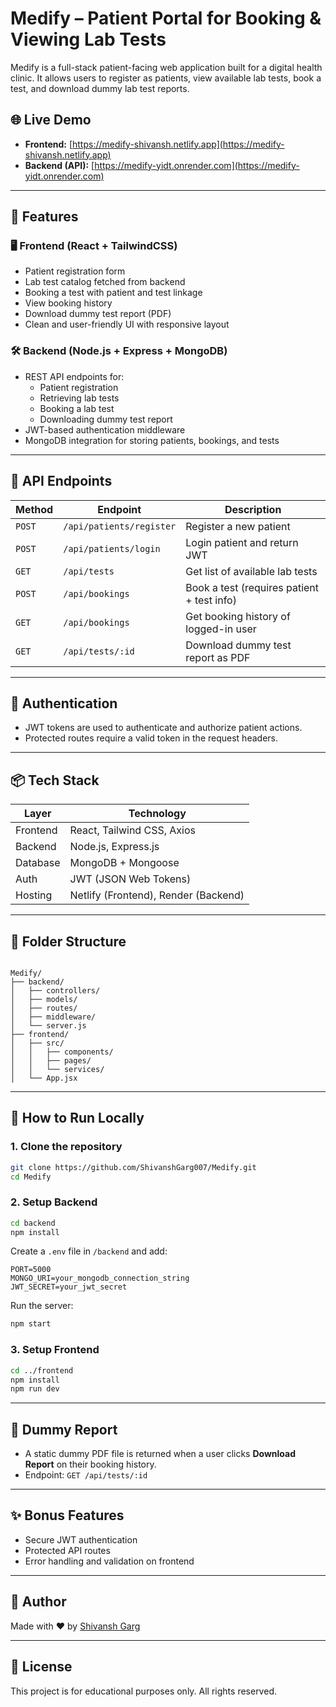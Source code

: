 
# Medify – Patient Portal for Booking & Viewing Lab Tests

Medify is a full-stack patient-facing web application built for a digital health clinic. It allows users to register as patients, view available lab tests, book a test, and download dummy lab test reports.

## 🌐 Live Demo

- **Frontend:** [https://medify-shivansh.netlify.app](https://medify-shivansh.netlify.app)
- **Backend (API):** [https://medify-yidt.onrender.com](https://medify-yidt.onrender.com)

---

## 📌 Features

### 🖥️ Frontend (React + TailwindCSS)
- Patient registration form
- Lab test catalog fetched from backend
- Booking a test with patient and test linkage
- View booking history
- Download dummy test report (PDF)
- Clean and user-friendly UI with responsive layout

### 🛠️ Backend (Node.js + Express + MongoDB)
- REST API endpoints for:
  - Patient registration
  - Retrieving lab tests
  - Booking a lab test
  - Downloading dummy test report
- JWT-based authentication middleware
- MongoDB integration for storing patients, bookings, and tests

---

## 🧪 API Endpoints

| Method | Endpoint | Description |
|--------|----------|-------------|
| `POST` | `/api/patients/register` | Register a new patient |
| `POST` | `/api/patients/login` | Login patient and return JWT |
| `GET`  | `/api/tests` | Get list of available lab tests |
| `POST` | `/api/bookings` | Book a test (requires patient + test info) |
| `GET`  | `/api/bookings` | Get booking history of logged-in user |
| `GET`  | `/api/tests/:id` | Download dummy test report as PDF |

---

## 🔐 Authentication

- JWT tokens are used to authenticate and authorize patient actions.
- Protected routes require a valid token in the request headers.

---

## 📦 Tech Stack

| Layer     | Technology                     |
|-----------|--------------------------------|
| Frontend  | React, Tailwind CSS, Axios     |
| Backend   | Node.js, Express.js            |
| Database  | MongoDB + Mongoose             |
| Auth      | JWT (JSON Web Tokens)          |
| Hosting   | Netlify (Frontend), Render (Backend) |

---

## 📁 Folder Structure

```

Medify/
├── backend/
│   ├── controllers/
│   ├── models/
│   ├── routes/
│   ├── middleware/
│   └── server.js
├── frontend/
│   ├── src/
│   │   ├── components/
│   │   ├── pages/
│   │   └── services/
│   └── App.jsx

````

---

## 🧰 How to Run Locally

### 1. Clone the repository

```bash
git clone https://github.com/ShivanshGarg007/Medify.git
cd Medify
````

### 2. Setup Backend

```bash
cd backend
npm install
```

Create a `.env` file in `/backend` and add:

```
PORT=5000
MONGO_URI=your_mongodb_connection_string
JWT_SECRET=your_jwt_secret
```

Run the server:

```bash
npm start
```

### 3. Setup Frontend

```bash
cd ../frontend
npm install
npm run dev
```

---

## 📝 Dummy Report

* A static dummy PDF file is returned when a user clicks **Download Report** on their booking history.
* Endpoint: `GET /api/tests/:id`

---

## ✨ Bonus Features

* Secure JWT authentication
* Protected API routes
* Error handling and validation on frontend

---

## 🙌 Author

Made with ❤️ by [Shivansh Garg](https://github.com/ShivanshGarg007)

---

## 📄 License

This project is for educational purposes only. All rights reserved.

```
